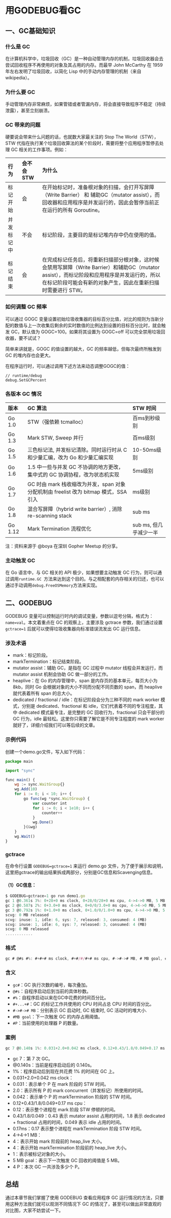 # 用GODEBUG看GC

## 一、GC基础知识

### 什么是 GC

在计算机科学中，垃圾回收（GC）是一种自动管理内存的机制，垃圾回收器会去尝试回收程序不再使用的对象及其占用的内存。而最早 John McCarthy 在 1959 年左右发明了垃圾回收，以简化 Lisp 中的手动内存管理的机制（来自 wikipedia）。

### 为什么要 GC

手动管理内存非常麻烦，如果管错或者管漏内存，将会直接导致程序不稳定（持续泄露），甚至立刻崩溃。

### GC 带来的问题

硬要说会带来什么问题的话，也就数大家最关注的 Stop The World（STW），STW 代指在执行某个垃圾回收算法的某个阶段时，需要将整个应用程序暂停去处理 GC 相关的工作事项。例如：

| 行为       | 会不会 STW | 为什么                                                       |
| :--------- | :--------- | :----------------------------------------------------------- |
| 标记开始   | 会         | 在开始标记时，准备根对象的扫描，会打开写屏障（Write Barrier） 和 辅助GC（mutator assist），而回收器和应用程序是并发运行的，因此会暂停当前正在运行的所有 Goroutine。 |
| 并发标记中 | 不会       | 标记阶段，主要目的是标记堆内存中仍在使用的值。               |
| 标记结束   | 会         | 在完成标记任务后，将重新扫描部分根对象，这时候会禁用写屏障（Write Barrier）和辅助GC（mutator assist），而标记阶段和应用程序是并发运行的，所以在标记阶段可能会有新的对象产生，因此在重新扫描时需要进行 STW。 |

### 如何调整 GC 频率

可以通过 GOGC 变量设置初始垃圾收集器的目标百分比值，对比的规则为当新分配的数值与上一次收集后剩余的实时数值的比例达到设置的目标百分比时，就会触发 GC，默认值为 GOGC=100。如果将其设置为 GOGC=off 可以完全禁用垃圾回收器，要不试试？

简单来讲就是，GOGC 的值设置的越大，GC 的频率越低，但每次最终所触发到 GC 的堆内存也会更大。

在程序运行时，可以通过调用下述方法来动态调整GOGC的值：

```
// runtime/debug
debug.SetGCPercent
```



### 各版本 GC 情况

| 版本    | GC 算法                                                      | STW 时间               |
| :------ | :----------------------------------------------------------- | :--------------------- |
| Go 1.0  | STW（强依赖 tcmalloc）                                       | 百ms到秒级别           |
| Go 1.3  | Mark STW, Sweep 并行                                         | 百ms级别               |
| Go 1.5  | 三色标记法, 并发标记清除。同时运行时从 C 和少量汇编，改为 Go 和少量汇编实现 | 10-50ms级别            |
| Go 1.6  | 1.5 中一些与并发 GC 不协调的地方更改，集中式的 GC 协调协程，改为状态机实现 | 5ms级别                |
| Go 1.7  | GC 时由 mark 栈收缩改为并发，span 对象分配机制由 freelist 改为 bitmap 模式，SSA引入 | ms级别                 |
| Go 1.8  | 混合写屏障（hybrid write barrier）, 消除 re-scanning stack   | sub ms                 |
| Go 1.12 | Mark Termination 流程优化                                    | sub ms, 但几乎减少一半 |

注：资料来源于 @boya 在深圳 Gopher Meetup 的分享。

### 主动触发 GC

在 Go 语言中，与 GC 相关的 API 极少，如果想要主动触发 GC 行为，则可以通过调用`runtime.GC `方法来达到这个目的。与之相配套的内存相关的归还，也可以通过手动调用`debug.FreeOSMemory`方法来实现。

## 二、GODEBUG

GODEBUG 变量可以控制运行时内的调试变量，参数以逗号分隔，格式为：`name=val`。本文着重点在 GC 的观察上，主要涉及 gctrace 参数，我们通过设置 `gctrace=1` 后就可以使得垃圾收集器向标准错误流发出 GC 运行信息。

### 涉及术语

- mark：标记阶段。
- markTermination：标记结束阶段。
- mutator assist：辅助 GC，是指在 GC 过程中 mutator 线程会并发运行，而 mutator assist 机制会协助 GC 做一部分的工作。
- heaplive：在 Go 的内存管理中，span 是内存页的基本单元，每页大小为 8kb，同时 Go 会根据对象的大小不同而分配不同页数的 span，而 heaplive 就代表着所有 span 的总大小。
- dedicated / fractional / idle：在标记阶段会分为三种不同的 mark worker 模式，分别是 dedicated、fractional 和 idle，它们代表着不同的专注程度，其中 dedicated 模式最专注，是完整的 GC 回收行为，fractional 只会干部分的 GC 行为，idle 最轻松。这里你只需要了解它是不同专注程度的 mark worker 就好了，详细介绍我们可以等后续的文章。

### 示例代码

创建一个demo.go文件，写入如下代码：

```javascript
package main

import "sync"

func main() {
	wg := sync.WaitGroup{}
	wg.Add(10)
	for i := 0; i < 10; i++ {
		go func(wg *sync.WaitGroup) {
			var counter int
			for i := 0; i < 1e10; i++ {
				counter++
			}
			wg.Done()
		}(&wg)
	}
	wg.Wait()
}
```

### gctrace

在命令行设置 `GODEBUG=gctrace=1` 来运行 demo.go 文件，为了便于展示和说明，这里把gctrace的输出结果拆成两部分，分别是GC信息和Scavenging信息。

#### （1）GC信息：

```javascript
$ GODEBUG=gctrace=1 go run demo1.go
gc 1 @0.361s 3%: 0+28+0 ms clock, 0+28/0/28+0 ms cpu, 4->4->0 MB, 5 MB goal, 2 P
gc 2 @0.587s 2%: 0+3.0+0 ms clock, 0+0/0/3.0+0 ms cpu, 4->4->0 MB, 5 MB goal, 2 P
gc 3 @0.792s 1%: 0+1.0+0 ms clock, 0+1.0/0/1.0+0 ms cpu, 4->4->0 MB, 5 MB goal, 2 P
scvg: 0 MB released
scvg: inuse: 1, idle: 6, sys: 7, released: 3, consumed: 4 (MB)
scvg: inuse: 1, idle: 6, sys: 7, released: 3, consumed: 4 (MB)
scvg: 0 MB released
............
```

### 格式

```javascript
gc # @#s #%: #+#+# ms clock, #+#/#/#+# ms cpu, #->#-># MB, # MB goal, # P
```

### 含义

- `gc#`：GC 执行次数的编号，每次叠加。
- `@#s`：自程序启动后到当前的具体秒数。
- `#%`：自程序启动以来在GC中花费的时间百分比。
- `#+...+#`：GC 的标记工作共使用的 CPU 时间占总 CPU 时间的百分比。
- `#->#-># MB`：分别表示 GC 启动时, GC 结束时, GC 活动时的堆大小.
- `#MB goal`：下一次触发 GC 的内存占用阈值。
- `#P`：当前使用的处理器 P 的数量。

### 案例

```javascript
gc 7 @0.140s 1%: 0.031+2.0+0.042 ms clock, 0.12+0.43/1.8/0.049+0.17 ms cpu, 4->4->1 MB, 5 MB goal, 4 P
```

- gc 7：第 7 次 GC。
- @0.140s：当前是程序启动后的 0.140s。
- 1%：程序启动后到现在共花费 1% 的时间在 GC 上。
- 0.031+2.0+0.042 ms clock：
- 0.031：表示单个 P 在 mark 阶段的 STW 时间。
- 2.0：表示所有 P 的 mark concurrent（并发标记）所使用的时间。
- 0.042：表示单个 P 的 markTermination 阶段的 STW 时间。
- 0.12+0.43/1.8/0.049+0.17 ms cpu：
- 0.12：表示整个进程在 mark 阶段 STW 停顿的时间。
- 0.43/1.8/0.049：0.43 表示 mutator assist 占用的时间，1.8 表示 dedicated + fractional 占用的时间，0.049 表示 idle 占用的时间。
- 0.17ms：0.17 表示整个进程在 markTermination 阶段 STW 时间。
- 4->4->1 MB：
- 4：表示开始 mark 阶段前的 heap_live 大小。
- 4：表示开始 markTermination 阶段前的 heap_live 大小。
- 1：表示被标记对象的大小。
- 5 MB goal：表示下一次触发 GC 回收的阈值是 5 MB。
- 4 P：本次 GC 一共涉及多少个 P。

## 总结

通过本章节我们掌握了使用 GODEBUG 查看应用程序 GC 运行情况的方法，只要用这种方法我们就可以观测不同情况下 GC 的情况了，甚至可以做出非常直观的对比图，大家不妨尝试一下。
